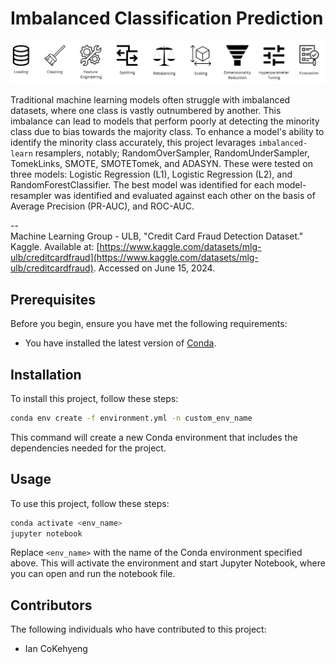 # Imbalanced Classification Prediction
![pipeline](pipeline.png)

Traditional machine learning models often struggle with imbalanced datasets, where one class is vastly outnumbered by another. This imbalance can lead to models that perform poorly at detecting the minority class due to bias towards the majority class. To enhance a model's ability to identify the minority class accurately, this project levarages `imbalanced-learn` resamplers, notably; RandomOverSampler, RandomUnderSampler, TomekLinks, SMOTE, SMOTETomek, and ADASYN. These were tested on three models: Logistic Regression (L1), Logistic Regression (L2), and RandomForestClassifier. The best model was identified for each model-resampler was identified and evaluated against each other on the basis of Average Precision (PR-AUC), and ROC-AUC. 

--<br>
Machine Learning Group - ULB, "Credit Card Fraud Detection Dataset." Kaggle. Available at: [https://www.kaggle.com/datasets/mlg-ulb/creditcardfraud](https://www.kaggle.com/datasets/mlg-ulb/creditcardfraud). Accessed on June 15, 2024.

## Prerequisites

Before you begin, ensure you have met the following requirements:
- You have installed the latest version of [Conda](https://docs.conda.io/projects/conda/en/latest/user-guide/install/index.html).

## Installation

To install this project, follow these steps:

```bash
conda env create -f environment.yml -n custom_env_name
```

This command will create a new Conda environment that includes the dependencies needed for the project.

## Usage

To use this project, follow these steps:

```bash
conda activate <env_name>
jupyter notebook
```

Replace `<env_name>` with the name of the Conda environment specified above. This will activate the environment and start Jupyter Notebook, where you can open and run the notebook file.

## Contributors

The following individuals who have contributed to this project:

- Ian CoKehyeng
